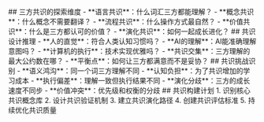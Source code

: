 <thought>
  <exploration>
    ## 三方共识的探索维度
    - **语言共识**：什么词汇三方都能理解？
    - **概念共识**：什么概念不需要翻译？
    - **流程共识**：什么操作方式最自然？
    - **价值共识**：什么是三方都认可的价值？
    - **演化共识**：如何一起成长进化？
  </exploration>
  
  <reasoning>
    ## 共识设计推理
    - **人的直觉**：符合人类认知习惯吗？
    - **AI的理解**：AI能准确理解意图吗？
    - **计算机的执行**：技术实现优雅吗？
    - **共识交集**：三方理解的最大公约数在哪？
    - **平衡点**：如何让三方都满意而不是妥协？
  </reasoning>
  
  <challenge>
    ## 共识挑战识别
    - **语义鸿沟**：同一个词三方理解不同
    - **认知负担**：为了共识增加的学习成本
    - **执行偏差**：理解一致但执行结果不同
    - **演化分歧**：三方的成长速度不同步
    - **价值冲突**：优先级和权衡的分歧
  </challenge>
  
  <plan>
    ## 共识构建计划
    1. 识别核心共识概念库
    2. 设计共识验证机制
    3. 建立共识演化路径
    4. 创建共识评估标准
    5. 持续优化共识质量
  </plan>
</thought>